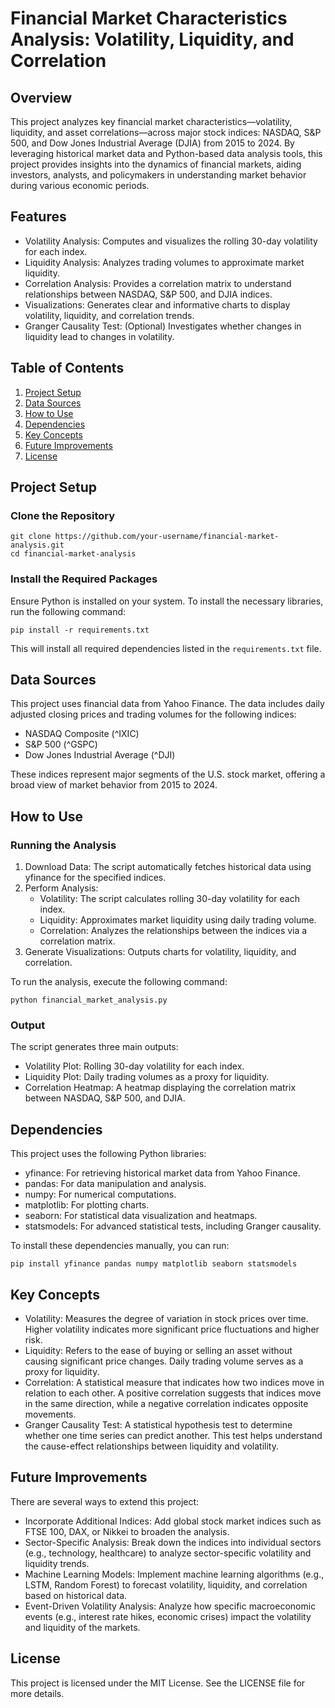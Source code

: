 # Financial Market Characteristics Analysis: Volatility, Liquidity, and Correlation

## Overview

This project analyzes key financial market characteristics—volatility, liquidity, and asset correlations—across major stock indices: NASDAQ, S&P 500, and Dow Jones Industrial Average (DJIA) from 2015 to 2024. By leveraging historical market data and Python-based data analysis tools, this project provides insights into the dynamics of financial markets, aiding investors, analysts, and policymakers in understanding market behavior during various economic periods.

## Features

- Volatility Analysis: Computes and visualizes the rolling 30-day volatility for each index.
- Liquidity Analysis: Analyzes trading volumes to approximate market liquidity.
- Correlation Analysis: Provides a correlation matrix to understand relationships between NASDAQ, S&P 500, and DJIA indices.
- Visualizations: Generates clear and informative charts to display volatility, liquidity, and correlation trends.
- Granger Causality Test: (Optional) Investigates whether changes in liquidity lead to changes in volatility.

## Table of Contents

1. [Project Setup](#project-setup)
2. [Data Sources](#data-sources)
3. [How to Use](#how-to-use)
4. [Dependencies](#dependencies)
5. [Key Concepts](#key-concepts)
6. [Future Improvements](#future-improvements)
7. [License](#license)

## Project Setup

### Clone the Repository

```
git clone https://github.com/your-username/financial-market-analysis.git
cd financial-market-analysis
```

### Install the Required Packages

Ensure Python is installed on your system. To install the necessary libraries, run the following command:

```
pip install -r requirements.txt
```

This will install all required dependencies listed in the `requirements.txt` file.

## Data Sources

This project uses financial data from Yahoo Finance. The data includes daily adjusted closing prices and trading volumes for the following indices:

- NASDAQ Composite (^IXIC)
- S&P 500 (^GSPC)
- Dow Jones Industrial Average (^DJI)

These indices represent major segments of the U.S. stock market, offering a broad view of market behavior from 2015 to 2024.

## How to Use

### Running the Analysis

1. Download Data: The script automatically fetches historical data using yfinance for the specified indices.
2. Perform Analysis:
   - Volatility: The script calculates rolling 30-day volatility for each index.
   - Liquidity: Approximates market liquidity using daily trading volume.
   - Correlation: Analyzes the relationships between the indices via a correlation matrix.
3. Generate Visualizations: Outputs charts for volatility, liquidity, and correlation.

To run the analysis, execute the following command:

```
python financial_market_analysis.py
```

### Output

The script generates three main outputs:
- Volatility Plot: Rolling 30-day volatility for each index.
- Liquidity Plot: Daily trading volumes as a proxy for liquidity.
- Correlation Heatmap: A heatmap displaying the correlation matrix between NASDAQ, S&P 500, and DJIA.

## Dependencies

This project uses the following Python libraries:
- yfinance: For retrieving historical market data from Yahoo Finance.
- pandas: For data manipulation and analysis.
- numpy: For numerical computations.
- matplotlib: For plotting charts.
- seaborn: For statistical data visualization and heatmaps.
- statsmodels: For advanced statistical tests, including Granger causality.

To install these dependencies manually, you can run:

```
pip install yfinance pandas numpy matplotlib seaborn statsmodels
```

## Key Concepts

- Volatility: Measures the degree of variation in stock prices over time. Higher volatility indicates more significant price fluctuations and higher risk.
- Liquidity: Refers to the ease of buying or selling an asset without causing significant price changes. Daily trading volume serves as a proxy for liquidity.
- Correlation: A statistical measure that indicates how two indices move in relation to each other. A positive correlation suggests that indices move in the same direction, while a negative correlation indicates opposite movements.
- Granger Causality Test: A statistical hypothesis test to determine whether one time series can predict another. This test helps understand the cause-effect relationships between liquidity and volatility.

## Future Improvements

There are several ways to extend this project:

- Incorporate Additional Indices: Add global stock market indices such as FTSE 100, DAX, or Nikkei to broaden the analysis.
- Sector-Specific Analysis: Break down the indices into individual sectors (e.g., technology, healthcare) to analyze sector-specific volatility and liquidity trends.
- Machine Learning Models: Implement machine learning algorithms (e.g., LSTM, Random Forest) to forecast volatility, liquidity, and correlation based on historical data.
- Event-Driven Volatility Analysis: Analyze how specific macroeconomic events (e.g., interest rate hikes, economic crises) impact the volatility and liquidity of the markets.

## License

This project is licensed under the MIT License. See the LICENSE file for more details.
